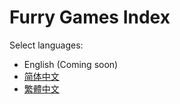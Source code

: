 # Furry Games Index

Select languages:

- English (Coming soon)
- [简体中文](README.zh-cn.md)
- [繁體中文](README.zh-tw.md)
